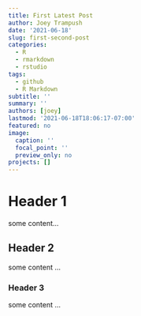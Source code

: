 ```yaml
---
title: First Latest Post
author: Joey Trampush
date: '2021-06-18'
slug: first-second-post
categories:
  - R
  - rmarkdown
  - rstudio
tags:
  - github
  - R Markdown
subtitle: ''
summary: ''
authors: [joey]
lastmod: '2021-06-18T18:06:17-07:00'
featured: no
image:
  caption: ''
  focal_point: ''
  preview_only: no
projects: []
---
```


# Header 1

some content...

## Header 2

some content ...

### Header 3

some content ...
